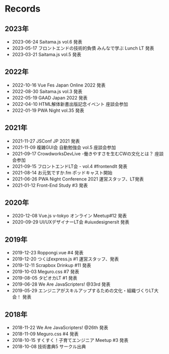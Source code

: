 # Records

## 2023年

* 2023-06-24 Saitama.js vol.6 発表
* 2023-05-17 フロントエンドの技術的負債 みんなで学ぶ Lunch LT 発表
* 2023-03-21 Saitama.js vol.5 発表

## 2022年

* 2022-10-16 Vue Fes Japan Online 2022 発表
* 2022-08-30 Saitama.js vol.3 発表
* 2022-05-19 GAAD Japan 2022 発表
* 2022-04-10 HTML解体新書出版記念イベント 座談会参加
* 2022-01-19 PWA Night vol.35 発表

## 2021年

* 2021-11-27 JSConf JP 2021 発表
* 2021-11-09 複雑GUI会 自動勉強会 vol.5  座談会参加
* 2021-09-17 CrowdworksDevLive -働きやすさを生むCWの文化とは？  座談会参加
* 2021-09-15 フロントエンドLT会 - vol.4 #frontendlt 発表
* 2021-08-14 お元気ですか.fm ポッドキャスト開始
* 2021-06-26 PWA Night Conference 2021 運営スタッフ、LT発表
* 2021-01-12 Front-End Study #3 発表

## 2020年

* 2020-12-08 Vue.js v-tokyo オンライン Meetup#12 発表
* 2020-09-29 UI/UXデザイナーLT会 #uiuxdesignerslt 発表

## 2019年

* 2019-12-23 Roppongi.vue #4 発表
* 2019-12-20 つくばexpress.js #1 運営スタッフ、発表
* 2019-12-11 Scrapbox Drinkup #11 発表
* 2019-10-03 Meguro.css #7 発表
* 2019-08-05 タピオカLT #1 発表
* 2019-06-28 We Are JavaScripters! @33rd 発表
* 2019-05-29 エンジニアがスキルアップするための文化・組織づくりLT大会！ 発表

## 2018年

* 2018-11-22 We Are JavaScripters! @26th 発表
* 2018-11-09 Meguro.css #4 発表
* 2018-10-15 すくすく！子育てエンジニア Meetup #3 発表
* 2018-10-08 技術書典5 サークル出典
